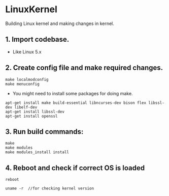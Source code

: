 # LinuxKernel
Building Linux kernel and making changes in kernel.

## 1. Import codebase.
- Like Linux 5.x

## 2. Create config file and make required changes.
```
make localmodconfig
make menuconfig
```
- You might need to install some packages for doing make.
```
apt-get install make build-essential libncurses-dev bison flex libssl-dev libelf-dev
apt-get install libssl-dev 
apt-get install openssl
```

## 3. Run build commands:
```
make
make modules
make modules_install install
```

## 4. Reboot and check if correct OS is loaded
```
reboot

uname -r  //for checking kernel version
```
